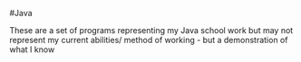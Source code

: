 #Java

These are a set of programs representing my Java school work but may not represent my current abilities/ method of working - but a demonstration of what I know
